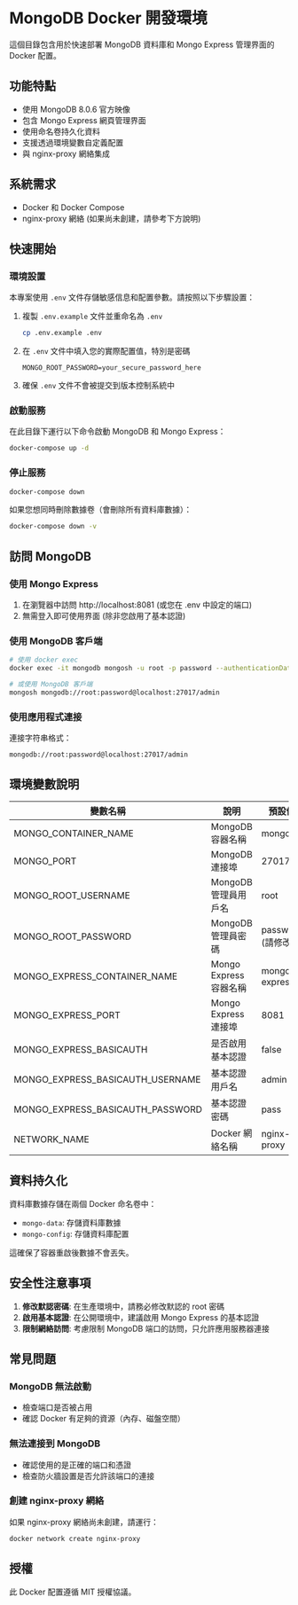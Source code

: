 # MongoDB Docker 開發環境

這個目錄包含用於快速部署 MongoDB 資料庫和 Mongo Express 管理界面的 Docker 配置。

## 功能特點

- 使用 MongoDB 8.0.6 官方映像
- 包含 Mongo Express 網頁管理界面
- 使用命名卷持久化資料
- 支援透過環境變數自定義配置
- 與 nginx-proxy 網絡集成

## 系統需求

- Docker 和 Docker Compose
- nginx-proxy 網絡 (如果尚未創建，請參考下方說明)

## 快速開始

### 環境設置

本專案使用 `.env` 文件存儲敏感信息和配置參數。請按照以下步驟設置：

1. 複製 `.env.example` 文件並重命名為 `.env`
   ```bash
   cp .env.example .env
   ```

2. 在 `.env` 文件中填入您的實際配置值，特別是密碼
   ```
   MONGO_ROOT_PASSWORD=your_secure_password_here
   ```

3. 確保 `.env` 文件不會被提交到版本控制系統中

### 啟動服務

在此目錄下運行以下命令啟動 MongoDB 和 Mongo Express：

```bash
docker-compose up -d
```

### 停止服務

```bash
docker-compose down
```

如果您想同時刪除數據卷（會刪除所有資料庫數據）：

```bash
docker-compose down -v
```

## 訪問 MongoDB

### 使用 Mongo Express

1. 在瀏覽器中訪問 http://localhost:8081 (或您在 .env 中設定的端口)
2. 無需登入即可使用界面 (除非您啟用了基本認證)

### 使用 MongoDB 客戶端

```bash
# 使用 docker exec
docker exec -it mongodb mongosh -u root -p password --authenticationDatabase admin

# 或使用 MongoDB 客戶端
mongosh mongodb://root:password@localhost:27017/admin
```

### 使用應用程式連接

連接字符串格式：
```
mongodb://root:password@localhost:27017/admin
```

## 環境變數說明

| 變數名稱 | 說明 | 預設值 |
|----------|------|--------|
| MONGO_CONTAINER_NAME | MongoDB 容器名稱 | mongodb |
| MONGO_PORT | MongoDB 連接埠 | 27017 |
| MONGO_ROOT_USERNAME | MongoDB 管理員用戶名 | root |
| MONGO_ROOT_PASSWORD | MongoDB 管理員密碼 | password (請修改) |
| MONGO_EXPRESS_CONTAINER_NAME | Mongo Express 容器名稱 | mongo-express |
| MONGO_EXPRESS_PORT | Mongo Express 連接埠 | 8081 |
| MONGO_EXPRESS_BASICAUTH | 是否啟用基本認證 | false |
| MONGO_EXPRESS_BASICAUTH_USERNAME | 基本認證用戶名 | admin |
| MONGO_EXPRESS_BASICAUTH_PASSWORD | 基本認證密碼 | pass |
| NETWORK_NAME | Docker 網絡名稱 | nginx-proxy |

## 資料持久化

資料庫數據存儲在兩個 Docker 命名卷中：
- `mongo-data`: 存儲資料庫數據
- `mongo-config`: 存儲資料庫配置

這確保了容器重啟後數據不會丟失。

## 安全性注意事項

1. **修改默認密碼**: 在生產環境中，請務必修改默認的 root 密碼
2. **啟用基本認證**: 在公開環境中，建議啟用 Mongo Express 的基本認證
3. **限制網絡訪問**: 考慮限制 MongoDB 端口的訪問，只允許應用服務器連接

## 常見問題

### MongoDB 無法啟動

- 檢查端口是否被占用
- 確認 Docker 有足夠的資源（內存、磁盤空間）

### 無法連接到 MongoDB

- 確認使用的是正確的端口和憑證
- 檢查防火牆設置是否允許該端口的連接

### 創建 nginx-proxy 網絡

如果 nginx-proxy 網絡尚未創建，請運行：

```bash
docker network create nginx-proxy
```

## 授權

此 Docker 配置遵循 MIT 授權協議。